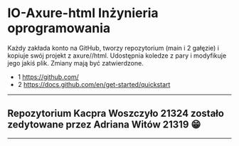 # IO-Axure-html Inżynieria oprogramowania

Każdy zakłada konto na GitHub, tworzy repozytorium (main i 2 gałęzie) i kopiuje swój projekt z axure//html.
Udostępnia koledze z pary i modyfikuje jego jakiś plik.
Zmiany mają być zatwierdzone.

- 1 https://github.com/
- 2 https://docs.github.com/en/get-started/quickstart


---

## Repozytorium Kacpra Woszczyło 21324 zostało zedytowane przez Adriana Witów 21319 😁

---
